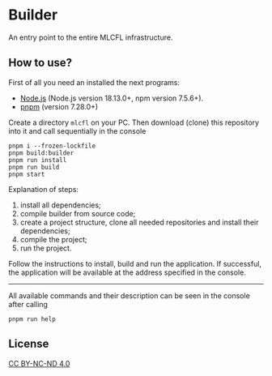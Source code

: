 # Builder

An entry point to the entire MLCFL infrastructure.

## How to use?

First of all you need an installed the next programs:
- [Node.js](https://nodejs.org) (Node.js version 18.13.0+, npm version 7.5.6+).
- [pnpm](https://pnpm.io) (version 7.28.0+)

Create a directory `mlcfl` on your PC. Then download (clone) this repository into it and call sequentially in the console
```
pnpm i --frozen-lockfile
pnpm build:builder
pnpm run install
pnpm run build
pnpm start
```

Explanation of steps:
1. install all dependencies;
1. compile builder from source code;
1. create a project structure, clone all needed repositories and install their dependencies;
1. compile the project;
1. run the project.

Follow the instructions to install, build and run the application. If successful, the application will be available at the address specified in the console.

<hr>

All available commands and their description can be seen in the console after calling
```
pnpm run help
```

## License
[CC BY-NC-ND 4.0](LICENSE)
